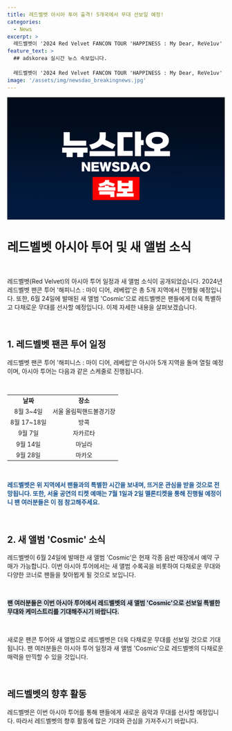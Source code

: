```yaml
---
title: 레드벨벳 아시아 투어 출격! 5개국에서 무대 선보일 예정!
categories:
  - News
excerpt: >
  레드벨벳이 '2024 Red Velvet FANCON TOUR 'HAPPINESS : My Dear, ReVe1uv' (2024 레드벨벳 팬콘 투어 '해피니스 : 마이 디어, 레베럽') 아시아 투어 일정을 공개했다. 그들은 8월 3~4일에 서울 공연을 시작으로 방콕, 자카르타, 마닐라, 마카오에서도 공연을 펼칠 예정이며, 신곡과 다양한 무대를 선보일 예정이다. 레드벨벳의 아시아 투어는 7월 1일과 2일 멜론티켓을 통해 티켓 예매가 시작될 예정으로, 팬들의 뜨거운 관심이 기대된다. 현재 그들의 새 앨범 'Cosmic'은 예약 구매가 가능하다.
feature_text: >
  ## adskorea 실시간 뉴스 속보입니다.

  레드벨벳이 '2024 Red Velvet FANCON TOUR 'HAPPINESS : My Dear, ReVe1uv' (2024 레드벨벳 팬콘 투어 '해피니스 : 마이 디어, 레베럽') 아시아 투어 일정을 공개했다. 그들은 8월 3~4일에 서울 공연을 시작으로 방콕, 자카르타, 마닐라, 마카오에서도 공연을 펼칠 예정이며, 신곡과 다양한 무대를 선보일 예정이다. 레드벨벳의 아시아 투어는 7월 1일과 2일 멜론티켓을 통해 티켓 예매가 시작될 예정으로, 팬들의 뜨거운 관심이 기대된다. 현재 그들의 새 앨범 'Cosmic'은 예약 구매가 가능하다.
image: '/assets/img/newsdao_breakingnews.jpg'
---
```


<p><img src="/assets/img/newsdao_breakingnews.jpg" alt="adskorea 속보" /></p>

<h1 data-ke-size="size26">레드벨벳 아시아 투어 및 새 앨범 소식</h1>

<p data-ke-size="size16">&nbsp;</p>

<p>레드벨벳(Red Velvet)의 아시아 투어 일정과 새 앨범 소식이 공개되었습니다. 2024년 레드벨벳 팬콘 투어 '해피니스 : 마이 디어, 레베럽'은 총 5개 지역에서 진행될 예정입니다. 또한, 6월 24일에 발매된 새 앨범 'Cosmic'으로 레드벨벳은 팬들에게 더욱 특별하고 다채로운 무대를 선사할 예정입니다. 이제 자세한 내용을 살펴보겠습니다.</p>

<p data-ke-size="size16">&nbsp;</p>

<h2 data-ke-size="size24">1. 레드벨벳 팬콘 투어 일정</h2>

<p data-ke-size="size16">레드벨벳 팬콘 투어 '해피니스 : 마이 디어, 레베럽'은 아시아 5개 지역을 돌며 열릴 예정이며, 아시아 투어는 다음과 같은 스케줄로 진행됩니다.</p>

<p data-ke-size="size16">&nbsp;</p>

<table>
  <tr>
    <td style="text-align: center; height: 17px;"><b>날짜</b></td>
    <td style="text-align: center; height: 17px;"><b>장소</b></td>
  </tr>
  <tr>
    <td style="text-align: center; height: 17px;">8월 3~4일</td>
    <td style="text-align: center; height: 17px;">서울 올림픽핸드볼경기장</td>
  </tr>
  <tr>
    <td style="text-align: center; height: 17px;">8월 17~18일</td>
    <td style="text-align: center; height: 17px;">방콕</td>
  </tr>
  <tr>
    <td style="text-align: center; height: 17px;">9월 7일</td>
    <td style="text-align: center; height: 17px;">자카르타</td>
  </tr>
  <tr>
    <td style="text-align: center; height: 17px;">9월 14일</td>
    <td style="text-align: center; height: 17px;">마닐라</td>
  </tr>
  <tr>
    <td style="text-align: center; height: 17px;">9월 28일</td>
    <td style="text-align: center; height: 17px;">마카오</td>
  </tr>
</table>

<p data-ke-size="size16">&nbsp;</p>

<p><b><span style="color: #1a5490;">레드벨벳은 위 지역에서 팬들과의 특별한 시간을 보내며, 뜨거운 관심을 받을 것으로 전망됩니다. 또한, 서울 공연의 티켓 예매는 7월 1일과 2일 멜론티켓을 통해 진행될 예정이니 팬 여러분들은 이 점 참고해주세요.</span></b></p>

<p data-ke-size="size16">&nbsp;</p>

<h2 data-ke-size="size24">2. 새 앨범 'Cosmic' 소식</h2>

<p data-ke-size="size16">레드벨벳이 6월 24일에 발매한 새 앨범 'Cosmic'은 현재 각종 음반 매장에서 예약 구매가 가능합니다. 이번 아시아 투어에서는 새 앨범 수록곡을 비롯하여 다채로운 무대와 다양한 코너로 팬들을 찾아뵙게 될 것으로 보입니다.</p>

<p data-ke-size="size16">&nbsp;</p>

<p><b><span style="background-color: #21538527;">팬 여러분들은 이번 아시아 투어에서 레드벨벳의 새 앨범 'Cosmic'으로 선보일 특별한 무대와 케미스트리를 기대해주시기 바랍니다.</span></b></p>

<p data-ke-size="size16">&nbsp;</p>

<p data-ke-size="size16">새로운 팬콘 투어와 새 앨범으로 레드벨벳은 더욱 다채로운 무대를 선보일 것으로 기대됩니다. 팬 여러분들은 아시아 투어 일정과 새 앨범 'Cosmic'으로 레드벨벳의 다채로운 매력을 만끽할 수 있을 것입니다.</p>

<p data-ke-size="size16">&nbsp;</p>

<h2 data-ke-size="size24">레드벨벳의 향후 활동</h2>

<p data-ke-size="size16">레드벨벳은 이번 아시아 투어를 통해 팬들에게 새로운 음악과 무대를 선사할 예정입니다. 따라서 레드벨벳의 향후 활동에 많은 기대와 관심을 가져주시기 바랍니다.</p>

<p data-ke-size="size16">&nbsp;</p>

